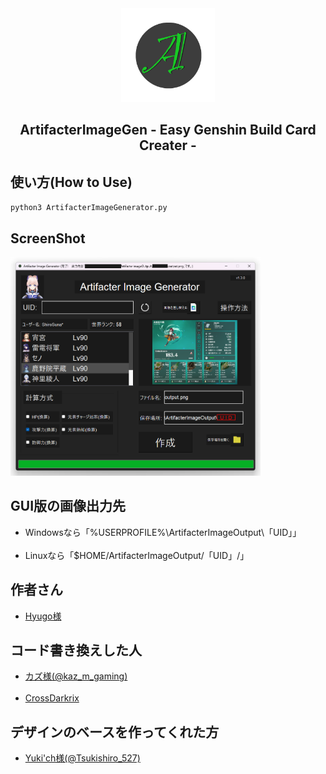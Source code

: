 <div align="center">
	<a href="https://github.com/CrossDarkrix/ArtifacterBuildCardImageGenerator">
	<img width="150px" height="150px" alt="ArtifacterImageGen" src="https://raw.githubusercontent.com/CrossDarkrix/ArtifacterBuildCardImageGenerator/master/Images/ArtifacterIcon.png"></a>
</div>

<h2 align="center">ArtifacterImageGen - Easy Genshin Build Card Creater -</h2>

<h2>使い方(How to Use)</h2>

<code>python3 ArtifacterImageGenerator.py</code>

<h2>ScreenShot</h2>

<a href="https://github.com/CrossDarkrix/ArtifacterBuildCardImageGenerator"><img src="https://raw.githubusercontent.com/CrossDarkrix/ArtifacterBuildCardImageGenerator/master/Images/Screenshots/image0.jpg" width="400px" height="350px"></a>

<h2>GUI版の画像出力先</h2>
<ul>
	<li>Windowsなら「%USERPROFILE%\ArtifacterImageOutput\「UID」」</li><br />
	<li>Linuxなら「$HOME/ArtifacterImageOutput/「UID」/」</li>
</ul>
<h2>作者さん</h2>
<ul>
<li><a href="https://twitter.com/hyugo_genshin">Hyugo様</a></li>
</ul>
<h2>コード書き換えした人</h2>
<ul>
<li><a href="https://twitter.com/kaz_m_gaming">カズ様(@kaz_m_gaming)</a></li><br />
<li><a href="https://github.com/CrossDarkrix">CrossDarkrix</a></li>
</ul>
<h2>デザインのベースを作ってくれた方</h2>
<ul>
<li><a href="https://twitter.com/Tsukishiro_527">Yuki'ch様(@Tsukishiro_527)</a></li>
</ul>

